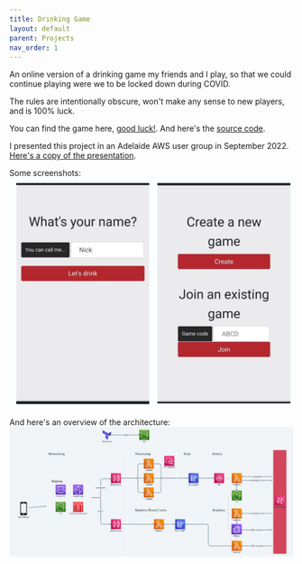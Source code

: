 ```yaml
---
title: Drinking Game
layout: default
parent: Projects
nav_order: 1
---
```


An online version of a drinking game my friends and I play, so that we could continue playing were we to be locked down during COVID.

The rules are intentionally obscure, won't make any sense to new players, and is 100% luck.

You can find the game here, [good luck!]. And here's the [source code].

I presented this project in an Adelaide AWS user group in September 2022. [Here's a copy of the presentation].

Some screenshots:
<img src="../assets/images/drinking_game00.png"/>

And here's an overview of the architecture:
<img src="../assets/images/drinking_game01.png"/>

[source code]: https://github.com/Nick-Sullivan/death-dice
[Here's a copy of the presentation]: ../assets/pdf/drinking_game.pdf
[good luck!]: https://100percentofthetimehotspaghetti.com/dice.html

